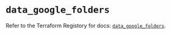 # `data_google_folders`

Refer to the Terraform Registory for docs: [`data_google_folders`](https://registry.terraform.io/providers/hashicorp/google-beta/4.82.0/docs/data-sources/google_folders).
